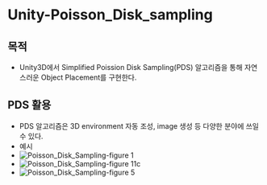 # Unity-Poisson_Disk_sampling
## 목적
- Unity3D에서 Simplified  Poission Disk Sampling(PDS) 알고리즘을 통해 자연스러운 Object Placement를 구현한다.

## PDS 활용
- PDS 알고리즘은 3D environment 자동 조성, image 생성 등 다양한 분야에 쓰일 수 있다.
- 예시
- ![Poisson_Disk_Sampling-figure 1](https://user-images.githubusercontent.com/58730856/96013412-30aa4500-0e80-11eb-84ad-5db37d4b64dc.jpg)
- ![Poisson_Disk_Sampling-figure 11c](https://user-images.githubusercontent.com/58730856/96013419-330c9f00-0e80-11eb-9ebd-72e75da8f56a.jpg)
- ![Poisson_Disk_Sampling-figure 5](https://user-images.githubusercontent.com/58730856/96013423-34d66280-0e80-11eb-9cee-a34ddd3f34d2.jpg)
